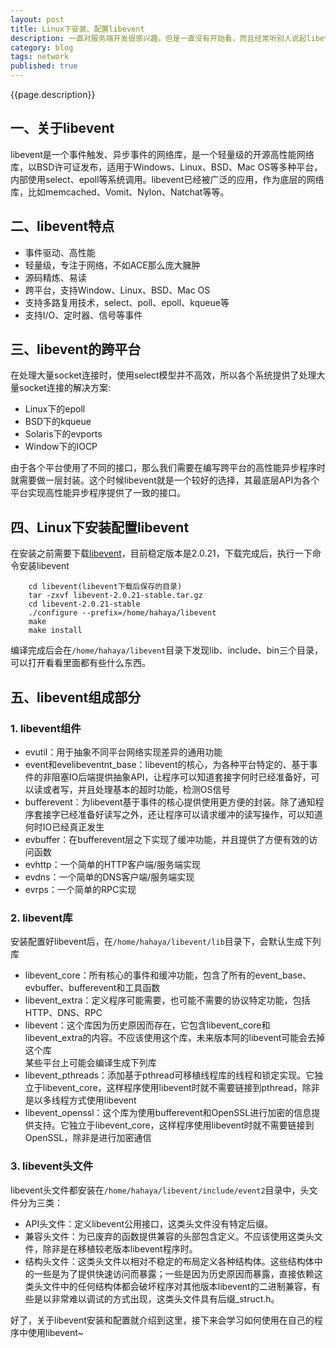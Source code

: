 ```yaml
---
layout: post
title: Linux下安装、配置libevent
description: 一直对服务端开发很感兴趣，但是一直没有开始看，而且经常听别人说起libevent，自己却一直没用过，今天在qq群里面聊天，有一哥们讲到自己学习服务端开发的学习经历，其中也提到了libevent，那哥们也对我提出的问题给了很好的回答，服务端开发有很多东西需要学习，那么就从libevent开始吧。
category: blog
tags: network
published: true
---
```


{{page.description}}

## 一、关于libevent ##
libevent是一个事件触发、异步事件的网络库，是一个轻量级的开源高性能网络库，以BSD许可证发布，适用于Windows、Linux、BSD、Mac OS等多种平台，内部使用select、epoll等系统调用。libevent已经被广泛的应用，作为底层的网络库，比如memcached、Vomit、Nylon、Natchat等等。

## 二、libevent特点 ##
- 事件驱动、高性能  
- 轻量级，专注于网络，不如ACE那么庞大臃肿  
- 源码精炼、易读  
- 跨平台，支持Window、Linux、BSD、Mac OS  
- 支持多路复用技术，select、poll、epoll、kqueue等  
- 支持I/O、定时器、信号等事件  

## 三、libevent的跨平台 ##
在处理大量socket连接时，使用select模型并不高效，所以各个系统提供了处理大量socket连接的解决方案:  

- Linux下的epoll  
- BSD下的kqueue  
- Solaris下的evports  
- Window下的IOCP  

由于各个平台使用了不同的接口，那么我们需要在编写跨平台的高性能异步程序时就需要做一层封装。这个时候libevent就是一个较好的选择，其最底层API为各个平台实现高性能异步程序提供了一致的接口。  

## 四、Linux下安装配置libevent ##
在安装之前需要下载[libevent](http://libevent.org)，目前稳定版本是2.0.21，下载完成后，执行一下命令安装libevent  

		cd libevent(libevent下载后保存的目录)
		tar -zxvf libevent-2.0.21-stable.tar.gz
		cd libevent-2.0.21-stable
		./configure --prefix=/home/hahaya/libevent
		make
		make install  
编译完成后会在`/home/hahaya/libevent`目录下发现lib、include、bin三个目录，可以打开看看里面都有些什么东西。

## 五、libevent组成部分 ##
### 1. libevent组件 ###
- evutil：用于抽象不同平台网络实现差异的通用功能  
- event和evelibeventnt_base：libevent的核心，为各种平台特定的、基于事件的非阻塞IO后端提供抽象API，让程序可以知道套接字何时已经准备好，可以读或者写，并且处理基本的超时功能，检测OS信号  
- bufferevent：为libevent基于事件的核心提供使用更方便的封装。除了通知程序套接字已经准备好读写之外，还让程序可以请求缓冲的读写操作，可以知道何时IO已经真正发生  
- evbuffer：在bufferevent层之下实现了缓冲功能，并且提供了方便有效的访问函数  
- evhttp：一个简单的HTTP客户端/服务端实现  
- evdns：一个简单的DNS客户端/服务端实现  
- evrps：一个简单的RPC实现

### 2. libevent库 ###
安装配置好libevent后，在`/home/hahaya/libevent/lib`目录下，会默认生成下列库  

- libevent_core：所有核心的事件和缓冲功能，包含了所有的event_base、evbuffer、bufferevent和工具函数  
- libevent_extra：定义程序可能需要，也可能不需要的协议特定功能，包括HTTP、DNS、RPC  
- libevent：这个库因为历史原因而存在，它包含libevent_core和libevent_extra的内容。不应该使用这个库，未来版本阿的libevent可能会去掉这个库  
某些平台上可能会编译生成下列库  
- libevent_pthreads：添加基于pthread可移植线程库的线程和锁定实现。它独立于libevent_core，这样程序使用libevent时就不需要链接到pthread，除非是以多线程方式使用libevent  
- libevent_openssl：这个库为使用bufferevent和OpenSSL进行加密的信息提供支持。它独立于libevent_core，这样程序使用libevent时就不需要链接到OpenSSL，除非是进行加密通信  

### 3. libevent头文件 ###
libevent头文件都安装在`/home/hahaya/libevent/include/event2`目录中，头文件分为三类：  

- API头文件：定义libevent公用接口，这类头文件没有特定后缀。  
- 兼容头文件：为已废弃的函数提供兼容的头部包含定义。不应该使用这类头文件，除非是在移植较老版本libevent程序时。  
- 结构头文件：这类头文件以相对不稳定的布局定义各种结构体。这些结构体中的一些是为了提供快速访问而暴露；一些是因为历史原因而暴露，直接依赖这类头文件中的任何结构体都会破坏程序对其他版本libevent的二进制兼容，有些是以非常难以调试的方式出现，这类头文件具有后缀_struct.h。  



好了，关于libevent安装和配置就介绍到这里，接下来会学习如何使用在自己的程序中使用libevent~
